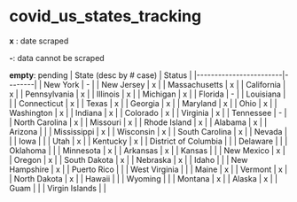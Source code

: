 # covid_us_states_tracking
**x** : date scraped

**-**: data cannot be scraped

**empty**: pending
| State (desc by # case) | Status |
|------------------------|--------|
| New York               | -      |
| New Jersey             | x      |
| Massachusetts          | x      |
| California             | x      |
| Pennsylvania           | x      |
| Illinois               | x      |
| Michigan               | x      |
| Florida                | -      |
| Louisiana              |        |
| Connecticut            | x      |
| Texas                  | x      |
| Georgia                | x      |
| Maryland               | x      |
| Ohio                   | x      |
| Washington             | x      |
| Indiana                | x      |
| Colorado               | x      |
| Virginia               | x      |
| Tennessee              | -      |
| North Carolina         | x      |
| Missouri               | x      |
| Rhode Island           | x      |
| Alabama                | x      |
| Arizona                |        |
| Mississippi            | x      |
| Wisconsin              | x      |
| South Carolina         | x      |
| Nevada                 |        |
| Iowa                   |        |
| Utah                   | x      |
| Kentucky               | x      |
| District of Columbia   |        |
| Delaware               |        |
| Oklahoma               |        |
| Minnesota              | x      |
| Arkansas               | x      |
| Kansas                 |        |
| New Mexico             | x      |
| Oregon                 | x      |
| South Dakota           | x      |
| Nebraska               | x      |
| Idaho                  |        |
| New Hampshire          | x      |
| Puerto Rico            |        |
| West Virginia          |        |
| Maine                  | x      |
| Vermont                | x      |
| North Dakota           | x      |
| Hawaii                 |        |
| Wyoming                |        |
| Montana                | x      |
| Alaska                 | x      |
| Guam                   |        |
| Virgin Islands         |        |

